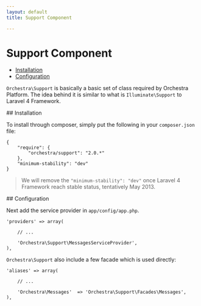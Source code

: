 ```yaml
---
layout: default
title: Support Component

---
```


Support Component
==============

* [Installation](#installation)
* [Configuration](#configuration)

<article id="introduction">

`Orchestra\Support` is basically a basic set of class required by Orchestra Platform. The idea behind it is similar to what is `Illuminate\Support` to Laravel 4 Framework.

</article>

<article id="installation">
## Installation

To install through composer, simply put the following in your `composer.json` file:

	{
		"require": {
			"orchestra/support": "2.0.*"
		},
		"minimum-stability": "dev"
	}

> We will remove the `"minimum-stability": "dev"` once Laravel 4 Framework reach stable status, tentatively May 2013.

</article>

<article id="configuration">
## Configuration

Next add the service provider in `app/config/app.php`.

	'providers' => array(
		
		// ...
		
		'Orchestra\Support\MessagesServiceProvider',
	),

`Orchestra\Support` also include a few facade which is used directly:

	'aliases' => array(
	
		// ...

		'Orchestra\Messages'  => 'Orchestra\Support\Facades\Messages',
	),

</article>
